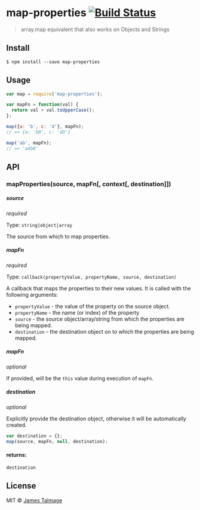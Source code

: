 # map-properties [![Build Status](https://travis-ci.org/jamestalmage/map-properties.svg?branch=master)](https://travis-ci.org/jamestalmage/map-properties)

> array.map equivalent that also works on Objects and Strings

## Install

```
$ npm install --save map-properties
```

## Usage

```js
var map = require('map-properties');

var mapFn = function(val) {
  return val + val.toUpperCase();
};

map({a: 'b', c: 'd'}, mapFn);
// => {a: 'bB', c: 'dD'}

map('ab', mapFn);
// => 'aAbB'
```

## API

### mapProperties(source, mapFn[, context[, destination]])

##### source

*required*

Type: `string|object|array`

The source from which to map properties. 

##### mapFn

*required*

Type: `callback(propertyValue, propertyName, source, destination)`  

A callback that maps the properties to their new values. It is called with the following arguments:

  * `propertyValue` - the value of the property on the source object.
  * `propertyName` - the name (or index) of the property
  * `source` - the source object/array/string from which the properties are being mapped.
  * `destination` - the destination object on to which the properties are being mapped.

##### mapFn

*optional*

If provided, will be the `this` value during execution of `mapFn`.

##### destination

*optional*

Explicitly provide the destination object, otherwise it will be automatically created.

```js
var destination = {};
map(source, mapFn, null, destination);
```
#### returns:

  `destination`

## License

MIT © [James Talmage](http://github.com/jamestalmage)
